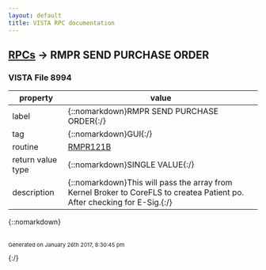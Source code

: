 ```yaml
---
layout: default
title: VISTA RPC documentation
---
```




## [RPCs](TableOfContent.md) &#8594; RMPR SEND PURCHASE ORDER 



### VISTA File 8994 


 property | value 
--- | --- 
 label | {::nomarkdown}RMPR SEND PURCHASE ORDER{:/}
 tag | {::nomarkdown}GUI{:/}
 routine | [RMPR121B](http://code.osehra.org/dox/Routine_RMPR121B_source.html)
 return value type | {::nomarkdown}SINGLE VALUE{:/}
 description | {::nomarkdown}This will pass the array from Kernel Broker to CoreFLS to createa Patient po.  After checking for E-Sig.{:/}

{::nomarkdown} <br/><br/><p style="font-size: 11px">Generated on January 26th 2017, 8:30:45 pm</p>{:/}